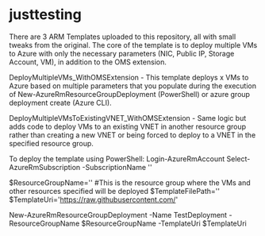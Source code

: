# justtesting

There are 3 ARM Templates uploaded to this repository, all with small tweaks from the original.  The core of the template is to deploy multiple VMs to Azure with only the necessary parameters (NIC, Public IP, Storage Account, VM), in addition to the OMS extension.  

DeployMultipleVMs_WithOMSExtension - This template deploys x VMs to Azure based on multiple parameters that you populate during the execution of  New-AzureRmResourceGroupDeployment (PowerShell) or azure group deployment create (Azure CLI).

DeployMultipleVMsToExistingVNET_WithOMSExtension - Same logic but adds code to deploy VMs to an existing VNET in another resource group rather than creating a new VNET or being forced to deploy to a VNET in the specified resource group.

To deploy the template using PowerShell: Login-AzureRmAccount 
Select-AzureRmSubscription -SubscriptionName '<subscription name>'

$ResourceGroupName='<resource group name>' #This is the resource group where the VMs and other resources specified will be deployed
$TemplateFilePath='<local path to template>'
$TemplateUri='https://raw.githubusercontent.com/<external path to template using github>'

New-AzureRmResourceGroupDeployment -Name TestDeployment -ResourceGroupName $ResourceGroupName -TemplateUri $TemplateUri 
